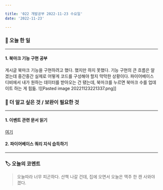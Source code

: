 ```yaml
---

title: '022 개발공부 2022-11-23 수요일'
date: '2022-11-23'

---
```


### 📅 오늘 한 일
---
#### 1. 북마크 기능 구현 공부
게시글 북마크 기능을 구현하려고 했다. 했지만 하지 못했다. 기능 구현의 큰 흐름은 알겠는데 중간중간 실제로 어떻게 코드를 구성해야 할지 막막한 상황이다. 파이어베이스 디비에서 내가 원하는 데이터를 받아오는 건 됐는데, 북마크를 누르면 북마크 수를 업데이트 하는 게 힘듦.
![[Pasted image 20221123221337.png]]

### 🔎 더 알고 싶은 것 / 보완이 필요한 것
---
#### 1. 이벤트 관련 문서 읽기
[여기](https://joshua1988.github.io/web-development/javascript/event-propagation-delegation/)
#### 2. 파이어베이스 쿼리 지식 습득하기
---
### 🏷️ 오늘의 코멘트
> 오늘따라 너무 피곤하다. 산책 나갈 건데, 집에 오면서 오늘은 맥주 한 캔 사와야겠다. 